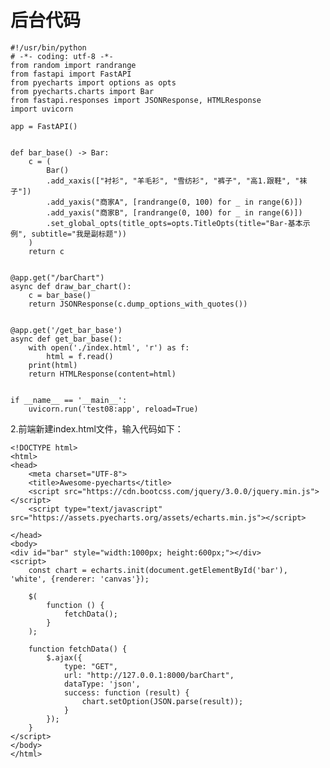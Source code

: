 # 后台代码

	#!/usr/bin/python
	# -*- coding: utf-8 -*-
	from random import randrange
	from fastapi import FastAPI
	from pyecharts import options as opts
	from pyecharts.charts import Bar
	from fastapi.responses import JSONResponse, HTMLResponse
	import uvicorn
	
	app = FastAPI()
	
	
	def bar_base() -> Bar:
	    c = (
	        Bar()
	        .add_xaxis(["衬衫", "羊毛衫", "雪纺衫", "裤子", "高1.跟鞋", "袜子"])
	        .add_yaxis("商家A", [randrange(0, 100) for _ in range(6)])
	        .add_yaxis("商家B", [randrange(0, 100) for _ in range(6)])
	        .set_global_opts(title_opts=opts.TitleOpts(title="Bar-基本示例", subtitle="我是副标题"))
	    )
	    return c
	
	
	@app.get("/barChart")
	async def draw_bar_chart():
	    c = bar_base()
	    return JSONResponse(c.dump_options_with_quotes())
	
	
	@app.get('/get_bar_base')
	async def get_bar_base():
	    with open('./index.html', 'r') as f:
	        html = f.read()
	    print(html)
	    return HTMLResponse(content=html)
	
	
	if __name__ == '__main__':
	    uvicorn.run('test08:app', reload=True)
	

2.前端新建index.html文件，输入代码如下：

	<!DOCTYPE html>
	<html>
	<head>
	    <meta charset="UTF-8">
	    <title>Awesome-pyecharts</title>
	    <script src="https://cdn.bootcss.com/jquery/3.0.0/jquery.min.js"></script>
	    <script type="text/javascript" src="https://assets.pyecharts.org/assets/echarts.min.js"></script>
	
	</head>
	<body>
	<div id="bar" style="width:1000px; height:600px;"></div>
	<script>
	    const chart = echarts.init(document.getElementById('bar'), 'white', {renderer: 'canvas'});
	
	    $(
	        function () {
	            fetchData();
	        }
	    );
	
	    function fetchData() {
	        $.ajax({
	            type: "GET",
	            url: "http://127.0.0.1:8000/barChart",
	            dataType: 'json',
	            success: function (result) {
	                chart.setOption(JSON.parse(result));
	            }
	        });
	    }
	</script>
	</body>
	</html>